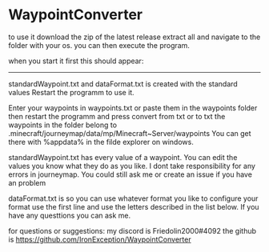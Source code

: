 # WaypointConverter

to use it
  download the zip of the latest release
  extract all and navigate to the folder with your os.
  you can then execute the program.
  
  when you start it first this should appear:
  
  ----------------------------------
  
  standardWaypoint.txt and
  dataFormat.txt is created with the standard values
  Restart the programm to use it.
  
  Enter your waypoints in waypoints.txt or paste them in the waypoints folder
  then restart the programm and press convert from txt or to txt
  the waypoints in the folder belong to
  .minecraft/journeymap/data/mp/Minecraft~Server/waypoints
  You can get there with %appdata% in the filde explorer on windows.
  
  standardWaypoint.txt has every value of a waypoint. You can edit the values you know what they do as you like.
  I dont take responsibility for any errors in journeymap. You could still ask me or create an issue if you have an problem
  
  dataFormat.txt is so you can use whatever format you like
  to configure your format use the first line and use the letters described in the list below.
  If you have any questtions you can ask me.
  
  for questions or suggestions:
  my discord is Friedolin2000#4092
  the github is https://github.com/IronException/WaypointConverter
  
